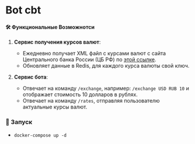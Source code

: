 # Bot cbt

#### 🛠️ Функциональные Возможнотси 

1. **Сервис получения курсов валют**:
    - Ежедневно получает XML файл с курсами валют с сайта Центрального банка России (ЦБ РФ) по [этой ссылке](https://cbr.ru/scripts/XML_daily.asp).
    - Обновляет данные в Redis, для каждого курса валюты свой ключ.

2. **Сервис бота**:
    - Отвечает на команду `/exchange`, например: `/exchange USD RUB 10` и отображает стоимость 10 долларов в рублях.
    - Отвечает на команду `/rates`, отправляя пользователю актуальные курсы валют.
### 🚀 Запуск 
- `docker-compose up -d`


